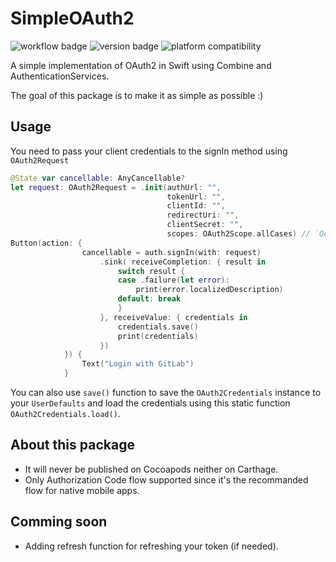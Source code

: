 # SimpleOAuth2

![workflow badge](https://github.com/hadiidbouk/SimpleOAuth2/workflows/Swift/badge.svg)
![version badge](https://img.shields.io/github/v/tag/hadiidbouk/SimpleOAuth2?label=Version)
![platform compatibility](https://img.shields.io/badge/Platform%20Compatibility-iOS%20%7C%20macOS-blue)

A simple implementation of OAuth2 in Swift using Combine and AuthenticationServices.

The goal of this package is to make it as simple as possible :)

## Usage

You need to pass your client credentials to the signIn method using `OAuth2Request`

```swift
@State var cancellable: AnyCancellable?
let request: OAuth2Request = .init(authUrl: "",
                                   tokenUrl: "",
                                   clientId: "",
                                   redirectUri: "",
                                   clientSecret: "",
                                   scopes: OAuth2Scope.allCases) // `OAuth2Scope` contains all the scopes available.
Button(action: {
                cancellable = auth.signIn(with: request)
                    .sink( receiveCompletion: { result in
                        switch result {
                        case .failure(let error):
                            print(error.localizedDescription)
                        default: break
                        }
                    }, receiveValue: { credentials in
                        credentials.save()
                        print(credentials)
                    })
            }) {
                Text("Login with GitLab")
            }
```

You can also use `save()` function to save the `OAuth2Credentials` instance to your `UserDefaults` and load the credentials using this static function `OAuth2Credentials.load()`.


## About this package
- It will never be published on Cocoapods neither on Carthage.
- Only Authorization Code flow supported since it's the recommanded flow for native mobile apps.

## Comming soon
- Adding refresh function for refreshing your token (if needed).
